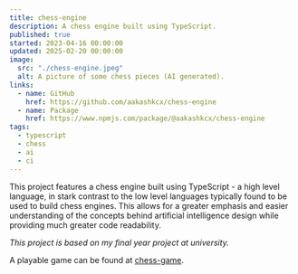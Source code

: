 ```yaml
---
title: chess-engine
description: A chess engine built using TypeScript.
published: true
started: 2023-04-16 00:00:00
updated: 2025-02-20 00:00:00
image:
  src: "./chess-engine.jpeg"
  alt: A picture of some chess pieces (AI generated).
links:
  - name: GitHub
    href: https://github.com/aakashkcx/chess-engine
  - name: Package
    href: https://www.npmjs.com/package/@aakashkcx/chess-engine
tags:
  - typescript
  - chess
  - ai
  - ci
---
```


This project features a chess engine built using TypeScript - a high level language, in stark contrast to the low level languages typically found to be used to build chess engines. This allows for a greater emphasis and easier understanding of the concepts behind artificial intelligence design while providing much greater code readability.

_This project is based on my final year project at university._

A playable game can be found at [chess-game](/portfolio/project/chess-game).
